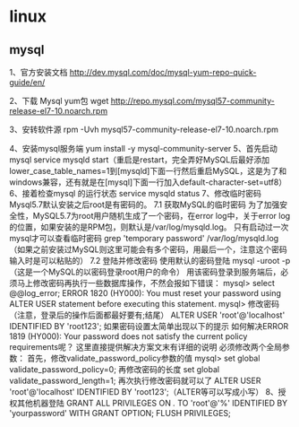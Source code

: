 # linux


## mysql

1、官方安装文档
http://dev.mysql.com/doc/mysql-yum-repo-quick-guide/en/

2、下载 Mysql yum包
wget http://repo.mysql.com/mysql57-community-release-el7-10.noarch.rpm

3、安转软件源
rpm -Uvh mysql57-community-release-el7-10.noarch.rpm

4、安装mysql服务端
yum install  -y  mysql-community-server
5、首先启动mysql
service mysqld start（重启是restart，完全弄好MySQL后最好添加lower_case_table_names=1到[mysqld]下面一行然后重启MySQL，这是为了和windows兼容，还有就是在[mysql]下面一行加入default-character-set=utf8）
6、接着检查mysql 的运行状态
service mysqld status
7、修改临时密码
Mysql5.7默认安装之后root是有密码的。
7.1 获取MySQL的临时密码
为了加强安全性，MySQL5.7为root用户随机生成了一个密码，在error log中，关于error log的位置，如果安装的是RPM包，则默认是/var/log/mysqld.log。
只有启动过一次mysql才可以查看临时密码
grep 'temporary password' /var/log/mysqld.log（如果之前安装过MySQL则这里可能会有多个密码，用最后一个，注意这个密码输入时是可以粘贴的）
7.2 登陆并修改密码
使用默认的密码登陆
mysql -uroot -p（这是一个MySQL的以密码登录root用户的命令）
用该密码登录到服务端后，必须马上修改密码再执行一些数据库操作，不然会报如下错误：
mysql> select @@log_error;
ERROR 1820 (HY000): You must reset your password using ALTER USER statement before executing this statement.
mysql>
修改密码（注意，登录后的操作后面都最好要有;结尾）
ALTER USER 'root'@'localhost' IDENTIFIED BY 'root123';
如果密码设置太简单出现以下的提示
如何解决ERROR 1819 (HY000): Your password does not satisfy the current policy requirements呢？ 这里直接提供解决方案文末有详细的说明
必须修改两个全局参数：
首先，修改validate_password_policy参数的值
mysql> set global validate_password_policy=0;
再修改密码的长度
set global validate_password_length=1;
再次执行修改密码就可以了
ALTER USER 'root'@'localhost' IDENTIFIED BY 'root123';（ALTER等可以写成小写）
8、授权其他机器登陆
GRANT ALL PRIVILEGES ON *.* TO 'root'@'%' IDENTIFIED BY 'yourpassword' WITH GRANT OPTION;
FLUSH  PRIVILEGES;



